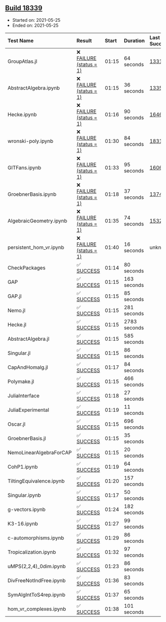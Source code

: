 ## [Build 18339](https://oscarci.mathematik.uni-kl.de/job/oscar/18339/)

* Started on: 2021-05-25
* Ended on: 2021-05-25

| Test Name    | Result | Start | Duration | Last Success | First Failure |
|:-------------|:-------|:------|:---------|:-------------|:--------------|
| GroupAtlas.jl | ❌ [FAILURE (status = 1)](https://oscarci.mathematik.uni-kl.de/job/oscar/18339/artifact/logs/build-18339/GroupAtlas.jl.log) | 01:15 | 64 seconds | [13311](https://oscarci.mathematik.uni-kl.de/job/oscar/13311/) | [13312](https://oscarci.mathematik.uni-kl.de/job/oscar/13312/) |
| AbstractAlgebra.ipynb | ❌ [FAILURE (status = 1)](https://oscarci.mathematik.uni-kl.de/job/oscar/18339/artifact/logs/build-18339/AbstractAlgebra.ipynb.log) | 01:15 | 36 seconds | [13355](https://oscarci.mathematik.uni-kl.de/job/oscar/13355/) | [13356](https://oscarci.mathematik.uni-kl.de/job/oscar/13356/) |
| Hecke.ipynb | ❌ [FAILURE (status = 1)](https://oscarci.mathematik.uni-kl.de/job/oscar/18339/artifact/logs/build-18339/Hecke.ipynb.log) | 01:16 | 90 seconds | [16463](https://oscarci.mathematik.uni-kl.de/job/oscar/16463/) | [16464](https://oscarci.mathematik.uni-kl.de/job/oscar/16464/) |
| wronski-poly.ipynb | ❌ [FAILURE (status = 1)](https://oscarci.mathematik.uni-kl.de/job/oscar/18339/artifact/logs/build-18339/wronski-poly.ipynb.log) | 01:30 | 84 seconds | [18314](https://oscarci.mathematik.uni-kl.de/job/oscar/18314/) | [18315](https://oscarci.mathematik.uni-kl.de/job/oscar/18315/) |
| GITFans.ipynb | ❌ [FAILURE (status = 1)](https://oscarci.mathematik.uni-kl.de/job/oscar/18339/artifact/logs/build-18339/GITFans.ipynb.log) | 01:33 | 95 seconds | [16068](https://oscarci.mathematik.uni-kl.de/job/oscar/16068/) | [16069](https://oscarci.mathematik.uni-kl.de/job/oscar/16069/) |
| GroebnerBasis.ipynb | ❌ [FAILURE (status = 1)](https://oscarci.mathematik.uni-kl.de/job/oscar/18339/artifact/logs/build-18339/GroebnerBasis.ipynb.log) | 01:18 | 37 seconds | [13748](https://oscarci.mathematik.uni-kl.de/job/oscar/13748/) | [13749](https://oscarci.mathematik.uni-kl.de/job/oscar/13749/) |
| AlgebraicGeometry.ipynb | ❌ [FAILURE (status = 1)](https://oscarci.mathematik.uni-kl.de/job/oscar/18339/artifact/logs/build-18339/AlgebraicGeometry.ipynb.log) | 01:35 | 74 seconds | [15322](https://oscarci.mathematik.uni-kl.de/job/oscar/15322/) | [15323](https://oscarci.mathematik.uni-kl.de/job/oscar/15323/) |
| persistent_hom_vr.ipynb | ❌ [FAILURE (status = 1)](https://oscarci.mathematik.uni-kl.de/job/oscar/18339/artifact/logs/build-18339/persistent_hom_vr.ipynb.log) | 01:40 | 16 seconds | unknown | unknown |
| CheckPackages | ✅ [SUCCESS](https://oscarci.mathematik.uni-kl.de/job/oscar/18339/artifact/logs/build-18339/CheckPackages.log) | 01:14 | 80 seconds |  |  |
| GAP | ✅ [SUCCESS](https://oscarci.mathematik.uni-kl.de/job/oscar/18339/artifact/logs/build-18339/GAP.log) | 01:15 | 163 seconds |  |  |
| GAP.jl | ✅ [SUCCESS](https://oscarci.mathematik.uni-kl.de/job/oscar/18339/artifact/logs/build-18339/GAP.jl.log) | 01:15 | 85 seconds |  |  |
| Nemo.jl | ✅ [SUCCESS](https://oscarci.mathematik.uni-kl.de/job/oscar/18339/artifact/logs/build-18339/Nemo.jl.log) | 01:15 | 281 seconds |  |  |
| Hecke.jl | ✅ [SUCCESS](https://oscarci.mathematik.uni-kl.de/job/oscar/18339/artifact/logs/build-18339/Hecke.jl.log) | 01:15 | 2783 seconds |  |  |
| AbstractAlgebra.jl | ✅ [SUCCESS](https://oscarci.mathematik.uni-kl.de/job/oscar/18339/artifact/logs/build-18339/AbstractAlgebra.jl.log) | 01:15 | 585 seconds |  |  |
| Singular.jl | ✅ [SUCCESS](https://oscarci.mathematik.uni-kl.de/job/oscar/18339/artifact/logs/build-18339/Singular.jl.log) | 01:15 | 86 seconds |  |  |
| CapAndHomalg.jl | ✅ [SUCCESS](https://oscarci.mathematik.uni-kl.de/job/oscar/18339/artifact/logs/build-18339/CapAndHomalg.jl.log) | 01:17 | 84 seconds |  |  |
| Polymake.jl | ✅ [SUCCESS](https://oscarci.mathematik.uni-kl.de/job/oscar/18339/artifact/logs/build-18339/Polymake.jl.log) | 01:15 | 466 seconds |  |  |
| JuliaInterface | ✅ [SUCCESS](https://oscarci.mathematik.uni-kl.de/job/oscar/18339/artifact/logs/build-18339/JuliaInterface.log) | 01:18 | 27 seconds |  |  |
| JuliaExperimental | ✅ [SUCCESS](https://oscarci.mathematik.uni-kl.de/job/oscar/18339/artifact/logs/build-18339/JuliaExperimental.log) | 01:19 | 11 seconds |  |  |
| Oscar.jl | ✅ [SUCCESS](https://oscarci.mathematik.uni-kl.de/job/oscar/18339/artifact/logs/build-18339/Oscar.jl.log) | 01:15 | 696 seconds |  |  |
| GroebnerBasis.jl | ✅ [SUCCESS](https://oscarci.mathematik.uni-kl.de/job/oscar/18339/artifact/logs/build-18339/GroebnerBasis.jl.log) | 01:15 | 35 seconds |  |  |
| NemoLinearAlgebraForCAP | ✅ [SUCCESS](https://oscarci.mathematik.uni-kl.de/job/oscar/18339/artifact/logs/build-18339/NemoLinearAlgebraForCAP.log) | 01:15 | 20 seconds |  |  |
| CohP1.ipynb | ✅ [SUCCESS](https://oscarci.mathematik.uni-kl.de/job/oscar/18339/artifact/logs/build-18339/CohP1.ipynb.log) | 01:19 | 64 seconds |  |  |
| TiltingEquivalence.ipynb | ✅ [SUCCESS](https://oscarci.mathematik.uni-kl.de/job/oscar/18339/artifact/logs/build-18339/TiltingEquivalence.ipynb.log) | 01:20 | 157 seconds |  |  |
| Singular.ipynb | ✅ [SUCCESS](https://oscarci.mathematik.uni-kl.de/job/oscar/18339/artifact/logs/build-18339/Singular.ipynb.log) | 01:17 | 50 seconds |  |  |
| g-vectors.ipynb | ✅ [SUCCESS](https://oscarci.mathematik.uni-kl.de/job/oscar/18339/artifact/logs/build-18339/g-vectors.ipynb.log) | 01:24 | 182 seconds |  |  |
| K3-16.ipynb | ✅ [SUCCESS](https://oscarci.mathematik.uni-kl.de/job/oscar/18339/artifact/logs/build-18339/K3-16.ipynb.log) | 01:27 | 99 seconds |  |  |
| c-automorphisms.ipynb | ✅ [SUCCESS](https://oscarci.mathematik.uni-kl.de/job/oscar/18339/artifact/logs/build-18339/c-automorphisms.ipynb.log) | 01:29 | 86 seconds |  |  |
| Tropicalization.ipynb | ✅ [SUCCESS](https://oscarci.mathematik.uni-kl.de/job/oscar/18339/artifact/logs/build-18339/Tropicalization.ipynb.log) | 01:32 | 97 seconds |  |  |
| uMPS(2,2,4)_0dim.ipynb | ✅ [SUCCESS](https://oscarci.mathematik.uni-kl.de/job/oscar/18339/artifact/logs/build-18339/uMPS-2-2-4-_0dim.ipynb.log) | 01:23 | 86 seconds |  |  |
| DivFreeNotIndFree.ipynb | ✅ [SUCCESS](https://oscarci.mathematik.uni-kl.de/job/oscar/18339/artifact/logs/build-18339/DivFreeNotIndFree.ipynb.log) | 01:36 | 83 seconds |  |  |
| SymAlgIntToS4rep.ipynb | ✅ [SUCCESS](https://oscarci.mathematik.uni-kl.de/job/oscar/18339/artifact/logs/build-18339/SymAlgIntToS4rep.ipynb.log) | 01:37 | 65 seconds |  |  |
| hom_vr_complexes.ipynb | ✅ [SUCCESS](https://oscarci.mathematik.uni-kl.de/job/oscar/18339/artifact/logs/build-18339/hom_vr_complexes.ipynb.log) | 01:38 | 101 seconds |  |  |
